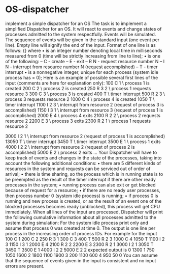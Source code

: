 # OS-dispatcher
implement a simple dispatcher for an OS
The task is to implement a simplified Dispatcher for an OS. It will react to events and
change states of processes admitted to the system respectfully. 
Events will be simulated. The sequence of events will be given in the standard
input (one event per line). Empty line will signify the end of the input. Format of one line is
as follows:
<time> <event> {<process id>}
where
• <time> is an integer number denoting local time in milliseconds measured from 0 (time
will be strictly increasing from line to line);
• <event> is one of the following:
– C - create
– E - exit
– R N - request resource number N
– I N - interrupt from resource number N (request accomplished)
– T - timer interrupt
• <process id> is a nonnegative integer, unique for each process (system idle process has
<process id> = 0);
Here is an example of possible several first lines of the input (comments are here for explanation
only):
100 C 1 \\ process 1 is created
200 C 2 \\ process 2 is created
250 R 3 2 \\ process 1 requests resource 3
300 C 3 \\ process 3 is created
400 T \\ timer interrupt
500 R 2 3 \\ process 3 requests resource 2
1000 C 4 \\ process 4 is created
1050 T \\ timer interrupt
1100 I 2 3 \\ interrupt from resource 2 (request of process 3 is accomplished)
1150 I 3 1 \\ interrupt from resource 3 (request of process 1 is accomplished)
2000 E 4 \\ process 4 exits
2100 R 2 2 \\ process 2 requests resource 2
2200 E 3 \\ process 3 exits
2300 R 2 1 \\ process 1 requests resource 2
  
3000 I 2 1 \\ interrupt from resource 2 (request of process 1 is accomplished)
13050 T \\ timer interrupt
3450 T \\ timer interrupt
3500 E 1 \\ process 1 exits
4000 I 2 2 \\ interrupt from resource 2 (request of process 2 is accomplished)
5000 E 2 \\ process 2 exits
...
Your Dispatcher will have to keep track of events and changes in the state of the processes,
taking into account the following additional conditions:
• there are 5 different kinds of resources in the system and requests can be serviced out of order
of arrival;
• there is time sharing, so the process which is in running state is to be preempted as the result
of the timer interrupt if there are other ready processes in the system;
• running process can also exit or get blocked because of request for a resource;
• if there are no ready user processes, then process number 0 (system idle process) is running;
• if process 0 is running and new process is created, or as the result of an event one of the blocked
processes becomes ready (unblocked), this process will get CPU immediately.
When all lines of the input are processed, Dispatcher will print the following cumulative
information about all processes admitted to the system during simulation:
<process id> <total time Running> <total time Ready> <total time Blocked>
For the system idle process print only <total time Running> and assume that process 0 was
created at time 0. The output is one line per process in the increasing order of process IDs.
For example for the input
100 C 1
200 C 2
250 R 3 1
300 C 3
400 T
500 R 2 3
1000 C 4
1050 T
1100 I 2 3
1150 I 3 1
2000 E 4
2100 R 2 2
2200 E 3
2300 R 2 1
3000 I 2 1
3050 T
3450 T
3500 E 1
4000 I 2 2
5000 E 2 2
expected output is
0 1300
1 750 1050 1600
2 1800 1100 1900
3 200 1100 600
4 950 50 0
You can assume that the sequence of events given in the input is consistent and no input
errors are present.
